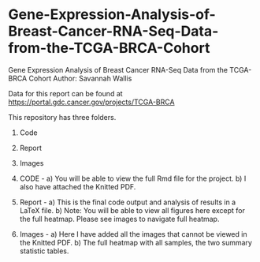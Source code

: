 # Gene-Expression-Analysis-of-Breast-Cancer-RNA-Seq-Data-from-the-TCGA-BRCA-Cohort
Gene Expression Analysis of Breast Cancer RNA-Seq Data from the TCGA-BRCA Cohort 
Author: Savannah Wallis

Data for this report can be found at https://portal.gdc.cancer.gov/projects/TCGA-BRCA

This repository has three folders.
1) Code
2) Report
3) Images

1) CODE -
  a) You will be able to view the full Rmd file for the project.
  b) I also have attached the Knitted PDF.

2) Report -
  a) This is the final code output and analysis of results in a LaTeX file.
  b) Note: You will be able to view all figures here except for the full heatmap. Please see images to navigate full heatmap.

3) Images -
  a) Here I have added all the images that cannot be viewed in the Knitted PDF.
  b) The full heatmap with all samples, the two summary statistic tables.
   
